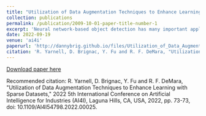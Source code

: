 ```yaml
---
title: "Utilization of Data Augmentation Techniques to Enhance Learning with Sparse Datasets"
collection: publications
permalink: /publication/2009-10-01-paper-title-number-1
excerpt: 'Neural network-based object detection has many important applications but requires a vast amount of training data. In applications where training data may be scarce, data augmentation techniques can be used to expand the training set. This paper explores the performance of such techniques on You Only Look Once Version 5 (YOLOv5).'
date: 2022-09-19
venue: 'ai4i'
paperurl: 'http://dannybrig.github.io/files/Utilization_of_Data_Augmentation_Techniques_to_Enhance_Learning_with_Sparse_Datasets.pdf'
citation: 'R. Yarnell, D. Brignac, Y. Fu and R. F. DeMara, "Utilization of Data Augmentation Techniques to Enhance Learning with Sparse Datasets," 2022 5th International Conference on Artificial Intelligence for Industries (AI4I), Laguna Hills, CA, USA, 2022, pp. 73-73, doi: 10.1109/AI4I54798.2022.00025.'
---
```


[Download paper here](http://dannybrig.github.io/files/Utilization_of_Data_Augmentation_Techniques_to_Enhance_Learning_with_Sparse_Datasets.pdf)

Recommended citation: 
R. Yarnell, D. Brignac, Y. Fu and R. F. DeMara, "Utilization of Data Augmentation Techniques to Enhance Learning with Sparse Datasets," 2022 5th International Conference on Artificial Intelligence for Industries (AI4I), Laguna Hills, CA, USA, 2022, pp. 73-73, doi: 10.1109/AI4I54798.2022.00025.